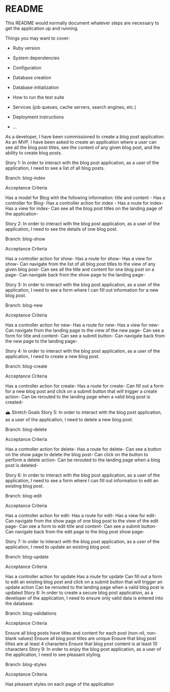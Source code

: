 # README

This README would normally document whatever steps are necessary to get the
application up and running.

Things you may want to cover:

- Ruby version

- System dependencies

- Configuration

- Database creation

- Database initialization

- How to run the test suite

- Services (job queues, cache servers, search engines, etc.)

- Deployment instructions

- ...

As a developer, I have been commissioned to create a blog post application. As an MVP, I have been asked to create an application where a user can see all the blog post titles, see the content of any given blog post, and the ability to create blog posts.

Story 1: In order to interact with the blog post application, as a user of the application, I need to see a list of all blog posts.

Branch: blog-index

Acceptance Criteria

Has a model for Blog with the following information: title and content -
Has a controller for Blog-
Has a controller action for index -
Has a route for index-
Has a view for index-
Can see all the blog post titles on the landing page of the application-

Story 2: In order to interact with the blog post application, as a user of the application, I need to see the details of one blog post.

Branch: blog-show

Acceptance Criteria

Has a controller action for show-
Has a route for show-
Has a view for show-
Can navigate from the list of all blog post titles to the view of any given blog post-
Can see all the title and content for one blog post on a page-
Can navigate back from the show page to the landing page-

Story 3: In order to interact with the blog post application, as a user of the application, I need to see a form where I can fill out information for a new blog post.

Branch: blog-new

Acceptance Criteria

Has a controller action for new-
Has a route for new-
Has a view for new-
Can navigate from the landing page to the view of the new page-
Can see a form for title and content-
Can see a submit button-
Can navigate back from the new page to the landing page-

Story 4: In order to interact with the blog post application, as a user of the application, I need to create a new blog post.

Branch: blog-create

Acceptance Criteria

Has a controller action for create-
Has a route for create-
Can fill out a form for a new blog post and click on a submit button that will trigger a create action-
Can be rerouted to the landing page when a valid blog post is created-

🏔 Stretch Goals
Story 5: In order to interact with the blog post application, as a user of the application, I need to delete a new blog post.

Branch: blog-delete

Acceptance Criteria

Has a controller action for delete-
Has a route for delete-
Can see a button on the show page to delete the blog post-
Can click on the button to perform a delete action-
Can be rerouted to the landing page when a blog post is deleted-


Story 6: In order to interact with the blog post application, as a user of the application, I need to see a form where I can fill out information to edit an existing blog post.

Branch: blog-edit

Acceptance Criteria

Has a controller action for edit-
Has a route for edit-
Has a view for edit-
Can navigate from the show page of one blog post to the view of the edit page-
Can see a form to edit title and content-
Can see a submit button-
Can navigate back from the edit page to the blog post show page-

Story 7: In order to interact with the blog post application, as a user of the application, I need to update an existing blog post.

Branch: blog-update

Acceptance Criteria

Has a controller action for update
Has a route for update
Can fill out a form to edit an existing blog post and click on a submit button that will trigger an update action
Can be rerouted to the landing page when a valid blog post is updated
Story 8: In order to create a secure blog post application, as a developer of the application, I need to ensure only valid data is entered into the database.

Branch: blog-validations

Acceptance Criteria

Ensure all blog posts have titles and content for each post (non-nil, non-blank values)
Ensure all blog post titles are unique
Ensure that blog post titles are at least 4 characters
Ensure that blog post content is at least 10 characters
Story 9: In order to enjoy the blog post application, as a user of the application, I need to see pleasant styling.

Branch: blog-styles

Acceptance Criteria

Has pleasant styles on each page of the application
